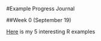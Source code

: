 #Example Progress Journal

##Week 0 (September 19)

[Here](files/Interesting_R_Examples-Tarkan_Temizöz.html) is my 5 interesting R examples
